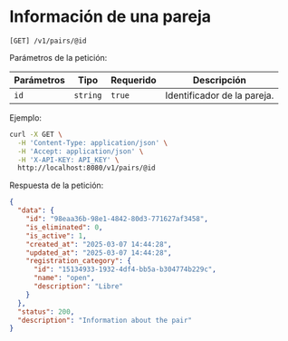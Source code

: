 # Información de una pareja

```
[GET] /v1/pairs/@id
```

Parámetros de la petición:

| Parámetros | Tipo | Requerido | Descripción |
| ---------- | ---- | --------- | ----------- |
| `id` | `string` | `true` | Identificador de la pareja. |

Ejemplo:

```bash
curl -X GET \
  -H 'Content-Type: application/json' \
  -H 'Accept: application/json' \
  -H 'X-API-KEY: API_KEY' \
  http://localhost:8080/v1/pairs/@id
```

Respuesta de la petición:

```json
{
  "data": {
    "id": "98eaa36b-98e1-4842-80d3-771627af3458",
    "is_eliminated": 0,
    "is_active": 1,
    "created_at": "2025-03-07 14:44:28",
    "updated_at": "2025-03-07 14:44:28",
    "registration_category": {
      "id": "15134933-1932-4df4-bb5a-b304774b229c",
      "name": "open",
      "description": "Libre"
    }
  },
  "status": 200,
  "description": "Information about the pair"
}
```
